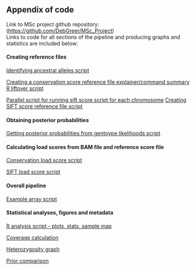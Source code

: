 ## Appendix of code
Link to MSc project github repository: (https://github.com/DebGreer/MSc_Project)  
Links to code for all sections of the pipeline and producing graphs and statistics are included below: 

#### Creating reference files
[Identifying ancestral alleles script](https://github.com/DebGreer/MSc_Project/blob/master/anc_seq_v1.py)

[Creating a conservation score reference file explainer/command summary](https://github.com/DebGreer/MSc_Project/blob/master/Creating%20a%20conservation%20score%20reference%20file.md)  
[R liftover script](https://github.com/DebGreer/MSc_Project/blob/master/liftOver_apocrita.R)

[Parallel script for running sift score script for each chromosome](https://github.com/DebGreer/MSc_Project/blob/master/parallel_sift_all.sh)
[Creating SIFT score reference file script](https://github.com/DebGreer/MSc_Project/blob/master/sift_ref_file_v3.sh)

#### Obtaining posterior probabilities
[Getting posterior probabilities from gentoype likelihoods script](https://github.com/DebGreer/MSc_Project/blob/master/all_genotype_likelihoods_v3.py)

#### Calculating load scores from BAM file and reference score file
[Conservation load score script](https://github.com/DebGreer/MSc_Project/blob/master/mut_load_calculator_v3.py)

[SIFT load score script](https://github.com/DebGreer/MSc_Project/blob/master/sift_calculator_v2.py)

#### Overall pipeline
[Example array script](https://github.com/DebGreer/MSc_Project/blob/master/array_pipeline_combined_modern_set4_1.sh)

#### Statistical analyses, figures and metadata

[R analysis script - plots, stats, sample map](https://github.com/DebGreer/MSc_Project/blob/master/Analysis_MSc_v6.R) 

[Coverage calculation](https://github.com/DebGreer/MSc_Project/blob/master/coverage_calculator.sh)

[Heterozygosity graph](https://github.com/DebGreer/MSc_Project/blob/master/Heterozygosity_graph_v3.R)

[Prior comparison](https://github.com/DebGreer/MSc_Project/blob/master/Prior_comparison_v2.R)
